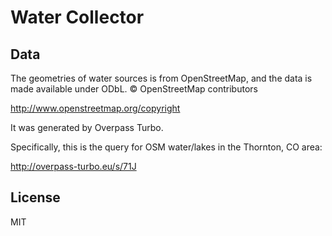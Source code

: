 # Water Collector

## Data

The geometries of water sources is from OpenStreetMap, and the data is made available under ODbL. © OpenStreetMap contributors

http://www.openstreetmap.org/copyright

It was generated by Overpass Turbo.

Specifically, this is the query for OSM water/lakes in the Thornton, CO area:

http://overpass-turbo.eu/s/71J

## License

MIT

